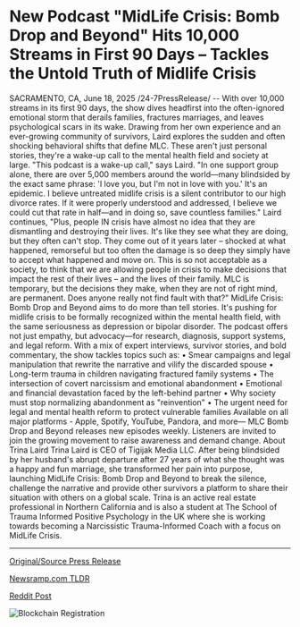 # New Podcast "MidLife Crisis: Bomb Drop and Beyond" Hits 10,000 Streams in First 90 Days – Tackles the Untold Truth of Midlife Crisis

SACRAMENTO, CA, June 18, 2025 /24-7PressRelease/ -- With over 10,000 streams in its first 90 days, the show dives headfirst into the often-ignored emotional storm that derails families, fractures marriages, and leaves psychological scars in its wake.   Drawing from her own experience and an ever-growing community of survivors, Laird explores the sudden and often shocking behavioral shifts that define MLC. These aren't just personal stories, they're a wake-up call to the mental health field and society at large.  "This podcast is a wake-up call," says Laird. "In one support group alone, there are over 5,000 members around the world—many blindsided by the exact same phrase: 'I love you, but I'm not in love with you.' It's an epidemic. I believe untreated midlife crisis is a silent contributor to our high divorce rates. If it were properly understood and addressed, I believe we could cut that rate in half—and in doing so, save countless families."  Laird continues, "Plus, people IN crisis have almost no idea that they are dismantling and destroying their lives. It's like they see what they are doing, but they often can't stop. They come out of it years later – shocked at what happened, remorseful but too often the damage is so deep they simply have to accept what happened and move on. This is so not acceptable as a society, to think that we are allowing people in crisis to make decisions that impact the rest of their lives – and the lives of their family. MLC is temporary, but the decisions they make, when they are not of right mind, are permanent. Does anyone really not find fault with that?"  MidLife Crisis: Bomb Drop and Beyond aims to do more than tell stories. It's pushing for midlife crisis to be formally recognized within the mental health field, with the same seriousness as depression or bipolar disorder. The podcast offers not just empathy, but advocacy—for research, diagnosis, support systems, and legal reform.  With a mix of expert interviews, survivor stories, and bold commentary, the show tackles topics such as:  • Smear campaigns and legal manipulation that rewrite the narrative and vilify the discarded spouse • Long-term trauma in children navigating fractured family systems • The intersection of covert narcissism and emotional abandonment • Emotional and financial devastation faced by the left-behind partner • Why society must stop normalizing abandonment as "reinvention" • The urgent need for legal and mental health reform to protect vulnerable families  Available on all major platforms - Apple, Spotify, YouTube, Pandora, and more— MLC Bomb Drop and Beyond releases new episodes weekly. Listeners are invited to join the growing movement to raise awareness and demand change.  About Trina Laird Trina Laird is CEO of Tigijak Media LLC. After being blindsided by her husband's abrupt departure after 27 years of what she thought was a happy and fun marriage, she transformed her pain into purpose, launching MidLife Crisis: Bomb Drop and Beyond to break the silence, challenge the narrative and provide other survivors a platform to share their situation with others on a global scale. Trina is an active real estate professional in Northern California and is also a student at The School of Trauma Informed Positive Psychology in the UK where she is working towards becoming a Narcissistic Trauma-Informed Coach with a focus on MidLife Crisis. 

---

[Original/Source Press Release](https://www.24-7pressrelease.com/press-release/523898/new-podcast-midlife-crisis-bomb-drop-and-beyond-hits-10000-streams-in-first-90-days-tackles-the-untold-truth-of-midlife-crisis)
                    

[Newsramp.com TLDR](https://newsramp.com/curated-news/podcast-exposes-midlife-crisis-as-silent-divorce-contributor/ff7f92f6727290e028cee3ba837ddf1d) 

 



[Reddit Post](https://www.reddit.com/r/newsramp/comments/1leb5jm/podcast_exposes_midlife_crisis_as_silent_divorce/) 



![Blockchain Registration](https://cdn.newsramp.app/24-7PressRelease/qrcode/256/18/openeMm0.webp)